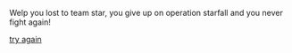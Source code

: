 Welp you lost to team star, you give up on operation starfall and you never fight again!

[try again](choose-path.md)